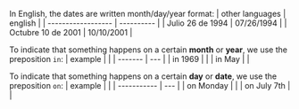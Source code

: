 In English, the dates are written month/day/year format:
| other languages    | english    |
| ------------------ | ---------- |
| Julio 26 de 1994   | 07/26/1994 |
| Octubre 10 de 2001 | 10/10/2001 |

To indicate that something happens on a certain **month** or **year**, we use the preposition `in`:
| example |     |
| ------- | --- |
| in 1969 |     |
| in May  |     |

To indicate that something happens on a certain **day** or **date**, we use the preposition `on`:
| example     |     |
| ----------- | --- |
| on Monday   |     |
| on July 7th |     |